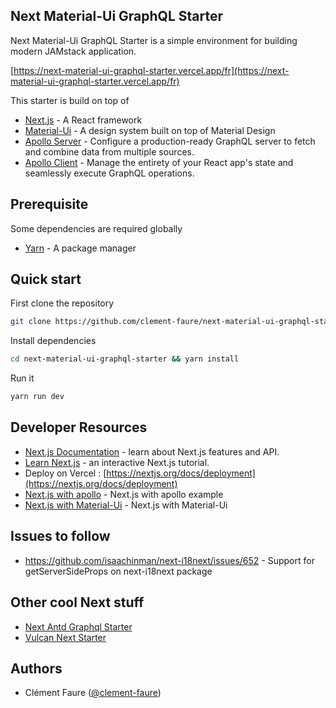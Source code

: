## Next Material-Ui GraphQL Starter

Next Material-Ui GraphQL Starter is a simple environment for building modern JAMstack application.

[https://next-material-ui-graphql-starter.vercel.app/fr](https://next-material-ui-graphql-starter.vercel.app/fr)

This starter is build on top of

- [Next.js](https://nextjs.org/docs) - A React framework
- [Material-Ui](https://material-ui.com/) - A design system built on top of Material Design
- [Apollo Server](https://www.apollographql.com/docs/apollo-server/) - Configure a production-ready GraphQL server to fetch and combine data from multiple sources.
- [Apollo Client](https://www.apollographql.com/docs/react/) - Manage the entirety of your React app's state and seamlessly execute GraphQL operations.

## Prerequisite

Some dependencies are required globally

- [Yarn](https://classic.yarnpkg.com/fr/docs/install/#mac-stable) - A package manager

## Quick start

First clone the repository

```bash
git clone https://github.com/clement-faure/next-material-ui-graphql-starter.git
```

Install dependencies

```bash
cd next-material-ui-graphql-starter && yarn install
```

Run it

```bash
yarn run dev
```

## Developer Resources

- [Next.js Documentation](https://nextjs.org/docs) - learn about Next.js features and API.
- [Learn Next.js](https://nextjs.org/learn) - an interactive Next.js tutorial.
- Deploy on Vercel : [https://nextjs.org/docs/deployment](https://nextjs.org/docs/deployment)
- [Next.js with apollo](https://github.com/vercel/next.js/tree/canary/examples/with-apollo/) - Next.js with apollo example
- [Next.js with Material-Ui](https://github.com/mui-org/material-ui/tree/master/examples/nextjs) - Next.js with Material-Ui

## Issues to follow

- https://github.com/isaachinman/next-i18next/issues/652 - Support for getServerSideProps on next-i18next package

## Other cool Next stuff

- [Next Antd Graphql Starter](https://github.com/clement-faure/next-antd-graphql-starter)
- [Vulcan Next Starter](https://github.com/VulcanJS/vulcan-next-starter)

## Authors

- Clément Faure ([@clement-faure](https://www.clement-faure.fr/))
